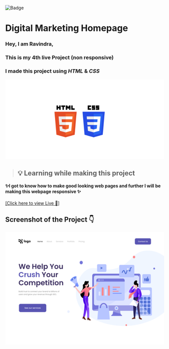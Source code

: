 ![Badge](https://img.shields.io/badge/Project--4-Home--Page-orange)
# Digital Marketing Homepage

### Hey, I am **Ravindra**, 
### This is  my 4th live Project (non responsive)
### I made this project using *HTML* & *CSS*
![](./assets/Untitled%20design(3).png)

>##  💡 Learning while making this project

#### ✨I got to know how to make good looking web pages and further I will be making this webpage responsive ✨

[[Click here to view Live 🚀]](https://rp-project-4.netlify.app/ "Law Home Page")

## Screenshot of the Project 👇
![](./assets/Digital%20Marketing%20Homepage.png)